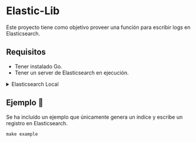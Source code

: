 # Elastic-Lib
Este proyecto tiene como objetivo proveer una función para escribir logs en Elasticsearch.

## Requisitos

* Tener instalado Go.
* Tener un server de Elasticsearch en ejecución.

<details>
  <summary>Elasticsearch Local</summary>
```
docker run -p 9200:9200 -p 9300:9300 -e "discovery.type=single-node" docker.elastic.co/elasticsearch/elasticsearch:7.6.2
```
</details>


## Ejemplo 🚀

Se ha incluído un ejemplo que únicamente genera un índice y escribe un registro en Elasticsearch. 

```
make example
```
